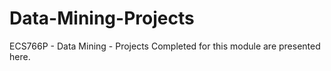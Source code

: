 # Data-Mining-Projects
ECS766P - Data Mining - Projects Completed for this module are presented here. 
